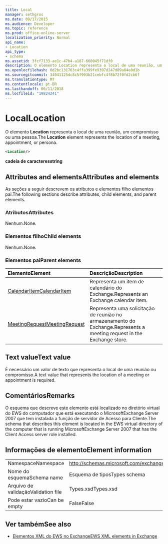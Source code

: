 ```yaml
---
title: Local
manager: sethgros
ms.date: 09/17/2015
ms.audience: Developer
ms.topic: reference
ms.prod: office-online-server
localization_priority: Normal
api_name:
- Location
api_type:
- schema
ms.assetid: 3fcf7133-ae1c-47b4-a187-660045f71df0
description: O elemento Location representa o local de uma reunião, um compromisso ou uma pessoa.
ms.openlocfilehash: 0d2bc131763c4ffa399fe9397d247d89a84e0d1b
ms.sourcegitcommit: 34041125dc8c5f993b21cebfc4f8b72f0fd2cb6f
ms.translationtype: MT
ms.contentlocale: pt-BR
ms.lasthandoff: 06/11/2018
ms.locfileid: "19824241"
---
```

# <a name="location"></a><span data-ttu-id="82eea-103">Local</span><span class="sxs-lookup"><span data-stu-id="82eea-103">Location</span></span>

<span data-ttu-id="82eea-104">O elemento **Location** representa o local de uma reunião, um compromisso ou uma pessoa.</span><span class="sxs-lookup"><span data-stu-id="82eea-104">The **Location** element represents the location of a meeting, appointment, or persona.</span></span> 
  
```xml
<Location/>
```

 <span data-ttu-id="82eea-105">**cadeia de caracteres**</span><span class="sxs-lookup"><span data-stu-id="82eea-105">**string**</span></span>
## <a name="attributes-and-elements"></a><span data-ttu-id="82eea-106">Attributes and elements</span><span class="sxs-lookup"><span data-stu-id="82eea-106">Attributes and elements</span></span>

<span data-ttu-id="82eea-107">As seções a seguir descrevem os atributos e elementos filho elementos pai.</span><span class="sxs-lookup"><span data-stu-id="82eea-107">The following sections describe attributes, child elements, and parent elements.</span></span>
  
### <a name="attributes"></a><span data-ttu-id="82eea-108">Atributos</span><span class="sxs-lookup"><span data-stu-id="82eea-108">Attributes</span></span>

<span data-ttu-id="82eea-109">Nenhum.</span><span class="sxs-lookup"><span data-stu-id="82eea-109">None.</span></span>
  
### <a name="child-elements"></a><span data-ttu-id="82eea-110">Elementos filho</span><span class="sxs-lookup"><span data-stu-id="82eea-110">Child elements</span></span>

<span data-ttu-id="82eea-111">Nenhum.</span><span class="sxs-lookup"><span data-stu-id="82eea-111">None.</span></span>
  
### <a name="parent-elements"></a><span data-ttu-id="82eea-112">Elementos pai</span><span class="sxs-lookup"><span data-stu-id="82eea-112">Parent elements</span></span>

|<span data-ttu-id="82eea-113">**Elemento**</span><span class="sxs-lookup"><span data-stu-id="82eea-113">**Element**</span></span>|<span data-ttu-id="82eea-114">**Descrição**</span><span class="sxs-lookup"><span data-stu-id="82eea-114">**Description**</span></span>|
|:-----|:-----|
|[<span data-ttu-id="82eea-115">CalendarItem</span><span class="sxs-lookup"><span data-stu-id="82eea-115">CalendarItem</span></span>](calendaritem.md) <br/> |<span data-ttu-id="82eea-116">Representa um item de calendário do Exchange.</span><span class="sxs-lookup"><span data-stu-id="82eea-116">Represents an Exchange calendar item.</span></span>  <br/> |
|[<span data-ttu-id="82eea-117">MeetingRequest</span><span class="sxs-lookup"><span data-stu-id="82eea-117">MeetingRequest</span></span>](meetingrequest.md) <br/> |<span data-ttu-id="82eea-118">Representa uma solicitação de reunião no armazenamento do Exchange.</span><span class="sxs-lookup"><span data-stu-id="82eea-118">Represents a meeting request in the Exchange store.</span></span>  <br/> |
   
## <a name="text-value"></a><span data-ttu-id="82eea-119">Text value</span><span class="sxs-lookup"><span data-stu-id="82eea-119">Text value</span></span>

<span data-ttu-id="82eea-120">É necessário um valor de texto que representa o local de uma reunião ou compromisso.</span><span class="sxs-lookup"><span data-stu-id="82eea-120">A text value that represents the location of a meeting or appointment is required.</span></span>
  
## <a name="remarks"></a><span data-ttu-id="82eea-121">Comentários</span><span class="sxs-lookup"><span data-stu-id="82eea-121">Remarks</span></span>

<span data-ttu-id="82eea-122">O esquema que descreve este elemento está localizado no diretório virtual do EWS do computador que está executando o MicrosoftExchange Server 2007 que tem instalada a função de servidor de Acesso para Cliente.</span><span class="sxs-lookup"><span data-stu-id="82eea-122">The schema that describes this element is located in the EWS virtual directory of the computer that is running MicrosoftExchange Server 2007 that has the Client Access server role installed.</span></span>
  
## <a name="element-information"></a><span data-ttu-id="82eea-123">Informações de elemento</span><span class="sxs-lookup"><span data-stu-id="82eea-123">Element information</span></span>

|||
|:-----|:-----|
|<span data-ttu-id="82eea-124">Namespace</span><span class="sxs-lookup"><span data-stu-id="82eea-124">Namespace</span></span>  <br/> |http://schemas.microsoft.com/exchange/services/2006/types  <br/> |
|<span data-ttu-id="82eea-125">Nome do esquema</span><span class="sxs-lookup"><span data-stu-id="82eea-125">Schema name</span></span>  <br/> |<span data-ttu-id="82eea-126">Esquema de tipos</span><span class="sxs-lookup"><span data-stu-id="82eea-126">Types schema</span></span>  <br/> |
|<span data-ttu-id="82eea-127">Arquivo de validação</span><span class="sxs-lookup"><span data-stu-id="82eea-127">Validation file</span></span>  <br/> |<span data-ttu-id="82eea-128">Types.xsd</span><span class="sxs-lookup"><span data-stu-id="82eea-128">Types.xsd</span></span>  <br/> |
|<span data-ttu-id="82eea-129">Pode estar vazio</span><span class="sxs-lookup"><span data-stu-id="82eea-129">Can be empty</span></span>  <br/> |<span data-ttu-id="82eea-130">False</span><span class="sxs-lookup"><span data-stu-id="82eea-130">False</span></span>  <br/> |
   
## <a name="see-also"></a><span data-ttu-id="82eea-131">Ver também</span><span class="sxs-lookup"><span data-stu-id="82eea-131">See also</span></span>



- [<span data-ttu-id="82eea-132">Elementos XML do EWS no Exchange</span><span class="sxs-lookup"><span data-stu-id="82eea-132">EWS XML elements in Exchange</span></span>](ews-xml-elements-in-exchange.md)

